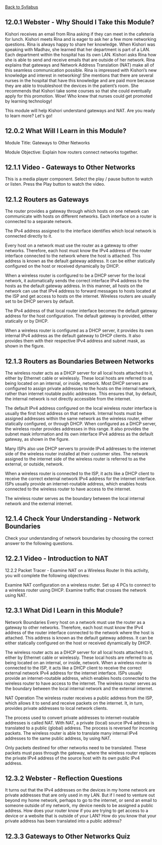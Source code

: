 [Back to Syllabus](./README.md#course-syllabus)

## 12.0.1 Webster - Why Should I Take this Module?
Kishori receives an email from Rina asking if they can meet in the cafeteria for lunch. Kishori meets Rina and is eager to ask her a few more networking questions. Rina is always happy to share her knowledge. When Kishori was speaking with Madhav, she learned that her department is part of a LAN. Each department within the hospital has its own LAN. Kishori asks Rina how she is able to send and receive emails that are outside of her network. Rina explains that gateways and Network Address Translation (NAT) make all of this seamless communication possible. Rina is impressed with Kishori’s new knowledge and interest in networking! She mentions that there are several nurses in the hospital that have this knowledge and are paid more because they are able to troubleshoot the devices in the patient’s room. She recommends that Kishori take some courses so that she could eventually apply for this promotion. Wow! Who knew that nurses could get promoted by learning technology!

This module will help Kishori understand gateways and NAT. Are you ready to learn more? Let's go!



## 12.0.2 What Will I Learn in this Module?
Module Title: Gateways to Other Networks

Module Objective: Explain how routers connect networks together.


## 12.1.1 Video - Gateways to Other Networks
This is a media player component. Select the play / pause button to watch or listen.
Press the Play button to watch the video.


## 12.1.2 Routers as Gateways
The router provides a gateway through which hosts on one network can communicate with hosts on different networks. Each interface on a router is connected to a separate network.

The IPv4 address assigned to the interface identifies which local network is connected directly to it.

Every host on a network must use the router as a gateway to other networks. Therefore, each host must know the IPv4 address of the router interface connected to the network where the host is attached. This address is known as the default gateway address. It can be either statically configured on the host or received dynamically by DHCP.

When a wireless router is configured to be a DHCP server for the local network, it automatically sends the correct interface IPv4 address to the hosts as the default gateway address. In this manner, all hosts on the network can use that IPv4 address to forward messages to hosts located at the ISP and get access to hosts on the internet. Wireless routers are usually set to be DHCP servers by default.

The IPv4 address of that local router interface becomes the default gateway address for the host configuration. The default gateway is provided, either statically or by DHCP.

When a wireless router is configured as a DHCP server, it provides its own internal IPv4 address as the default gateway to DHCP clients. It also provides them with their respective IPv4 address and subnet mask, as shown in the figure.


## 12.1.3 Routers as Boundaries Between Networks
The wireless router acts as a DHCP server for all local hosts attached to it, either by Ethernet cable or wirelessly. These local hosts are referred to as being located on an internal, or inside, network. Most DHCP servers are configured to assign private addresses to the hosts on the internal network, rather than internet routable public addresses. This ensures that, by default, the internal network is not directly accessible from the internet.

The default IPv4 address configured on the local wireless router interface is usually the first host address on that network. Internal hosts must be assigned addresses within the same network as the wireless router, either statically configured, or through DHCP. When configured as a DHCP server, the wireless router provides addresses in this range. It also provides the subnet mask information and its own interface IPv4 address as the default gateway, as shown in the figure.

Many ISPs also use DHCP servers to provide IPv4 addresses to the internet side of the wireless router installed at their customer sites. The network assigned to the internet side of the wireless router is referred to as the external, or outside, network.

When a wireless router is connected to the ISP, it acts like a DHCP client to receive the correct external network IPv4 address for the internet interface. ISPs usually provide an internet-routable address, which enables hosts connected to the wireless router to have access to the internet.

The wireless router serves as the boundary between the local internal network and the external internet.




## 12.1.4 Check Your Understanding - Network Boundaries
Check your understanding of network boundaries by choosing the correct answer to the following questions.


## 12.2.1 Video - Introduction to NAT



12.2.2 Packet Tracer - Examine NAT on a Wireless Router
In this activity, you will complete the following objectives:

Examine NAT configuration on a wireless router.
Set up 4 PCs to connect to a wireless router using DHCP.
Examine traffic that crosses the network using NAT.



## 12.3.1 What Did I Learn in this Module?

Network Boundaries
Every host on a network must use the router as a gateway to other networks. Therefore, each host must know the IPv4 address of the router interface connected to the network where the host is attached. This address is known as the default gateway address. It can be either statically configured on the host or received dynamically by DHCP.

The wireless router acts as a DHCP server for all local hosts attached to it, either by Ethernet cable or wirelessly. These local hosts are referred to as being located on an internal, or inside, network. When a wireless router is connected to the ISP, it acts like a DHCP client to receive the correct external network IPv4 address for the internet interface. ISPs usually provide an internet-routable address, which enables hosts connected to the wireless router to have access to the internet. The wireless router serves as the boundary between the local internal network and the external internet.


NAT Operation
The wireless router receives a public address from the ISP, which allows it to send and receive packets on the internet. It, in turn, provides private addresses to local network clients.

The process used to convert private addresses to internet-routable addresses is called NAT. With NAT, a private (local) source IPv4 address is translated to a public (global) address. The process is reversed for incoming packets. The wireless router is able to translate many internal IPv4 addresses to the same public address, by using NAT.

Only packets destined for other networks need to be translated. These packets must pass through the gateway, where the wireless router replaces the private IPv4 address of the source host with its own public IPv4 address.



## 12.3.2 Webster - Reflection Questions
It turns out that the IPv4 addresses on the devices in my home network are private addresses that are only used in my LAN. But if I need to venture out beyond my home network, perhaps to go to the internet, or send an email to someone outside of my network, my device needs to be assigned a public address. How does your router know if you are trying to get access to a device or a website that is outside of your LAN? How do you know that your private address has been translated into a public address?



## 12.3.3 Gateways to Other Networks Quiz
